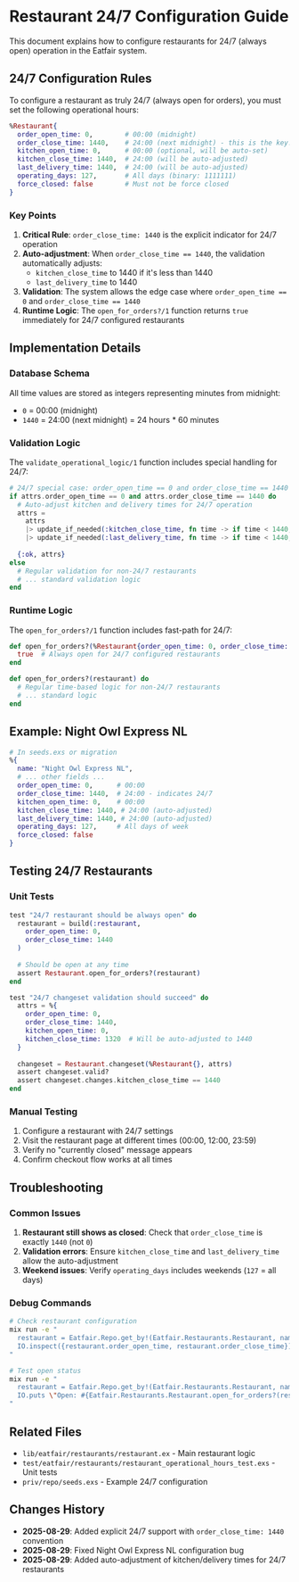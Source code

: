 # Restaurant 24/7 Configuration Guide

This document explains how to configure restaurants for 24/7 (always open) operation in the Eatfair system.

## 24/7 Configuration Rules

To configure a restaurant as truly 24/7 (always open for orders), you must set the following operational hours:

```elixir
%Restaurant{
  order_open_time: 0,        # 00:00 (midnight)
  order_close_time: 1440,    # 24:00 (next midnight) - this is the key!
  kitchen_open_time: 0,      # 00:00 (optional, will be auto-set)
  kitchen_close_time: 1440,  # 24:00 (will be auto-adjusted)
  last_delivery_time: 1440,  # 24:00 (will be auto-adjusted)
  operating_days: 127,       # All days (binary: 1111111)
  force_closed: false        # Must not be force closed
}
```

### Key Points

1. **Critical Rule**: `order_close_time: 1440` is the explicit indicator for 24/7 operation
2. **Auto-adjustment**: When `order_close_time == 1440`, the validation automatically adjusts:
   - `kitchen_close_time` to 1440 if it's less than 1440
   - `last_delivery_time` to 1440 
3. **Validation**: The system allows the edge case where `order_open_time == 0` and `order_close_time == 1440`
4. **Runtime Logic**: The `open_for_orders?/1` function returns `true` immediately for 24/7 configured restaurants

## Implementation Details

### Database Schema
All time values are stored as integers representing minutes from midnight:
- `0` = 00:00 (midnight)
- `1440` = 24:00 (next midnight) = 24 hours * 60 minutes

### Validation Logic
The `validate_operational_logic/1` function includes special handling for 24/7:

```elixir
# 24/7 special case: order_open_time == 0 and order_close_time == 1440
if attrs.order_open_time == 0 and attrs.order_close_time == 1440 do
  # Auto-adjust kitchen and delivery times for 24/7 operation
  attrs = 
    attrs
    |> update_if_needed(:kitchen_close_time, fn time -> if time < 1440, do: 1440, else: time end)
    |> update_if_needed(:last_delivery_time, fn time -> if time < 1440, do: 1440, else: time end)
  
  {:ok, attrs}
else
  # Regular validation for non-24/7 restaurants
  # ... standard validation logic
end
```

### Runtime Logic
The `open_for_orders?/1` function includes fast-path for 24/7:

```elixir
def open_for_orders?(%Restaurant{order_open_time: 0, order_close_time: 1440} = _restaurant) do
  true  # Always open for 24/7 configured restaurants
end

def open_for_orders?(restaurant) do
  # Regular time-based logic for non-24/7 restaurants
  # ... standard logic
end
```

## Example: Night Owl Express NL

```elixir
# In seeds.exs or migration
%{
  name: "Night Owl Express NL",
  # ... other fields ...
  order_open_time: 0,      # 00:00 
  order_close_time: 1440,  # 24:00 - indicates 24/7
  kitchen_open_time: 0,    # 00:00
  kitchen_close_time: 1440, # 24:00 (auto-adjusted)
  last_delivery_time: 1440, # 24:00 (auto-adjusted)
  operating_days: 127,     # All days of week
  force_closed: false
}
```

## Testing 24/7 Restaurants

### Unit Tests
```elixir
test "24/7 restaurant should be always open" do
  restaurant = build(:restaurant, 
    order_open_time: 0, 
    order_close_time: 1440
  )
  
  # Should be open at any time
  assert Restaurant.open_for_orders?(restaurant)
end

test "24/7 changeset validation should succeed" do
  attrs = %{
    order_open_time: 0,
    order_close_time: 1440,
    kitchen_open_time: 0,
    kitchen_close_time: 1320  # Will be auto-adjusted to 1440
  }
  
  changeset = Restaurant.changeset(%Restaurant{}, attrs)
  assert changeset.valid?
  assert changeset.changes.kitchen_close_time == 1440
end
```

### Manual Testing
1. Configure a restaurant with 24/7 settings
2. Visit the restaurant page at different times (00:00, 12:00, 23:59)  
3. Verify no "currently closed" message appears
4. Confirm checkout flow works at all times

## Troubleshooting

### Common Issues

1. **Restaurant still shows as closed**: Check that `order_close_time` is exactly `1440` (not `0`)
2. **Validation errors**: Ensure `kitchen_close_time` and `last_delivery_time` allow the auto-adjustment
3. **Weekend issues**: Verify `operating_days` includes weekends (`127` = all days)

### Debug Commands
```bash
# Check restaurant configuration
mix run -e "
  restaurant = Eatfair.Repo.get_by!(Eatfair.Restaurants.Restaurant, name: \"Night Owl Express NL\")
  IO.inspect({restaurant.order_open_time, restaurant.order_close_time})
"

# Test open status
mix run -e "
  restaurant = Eatfair.Repo.get_by!(Eatfair.Restaurants.Restaurant, name: \"Night Owl Express NL\") 
  IO.puts \"Open: #{Eatfair.Restaurants.Restaurant.open_for_orders?(restaurant)}\"
"
```

## Related Files

- `lib/eatfair/restaurants/restaurant.ex` - Main restaurant logic
- `test/eatfair/restaurants/restaurant_operational_hours_test.exs` - Unit tests
- `priv/repo/seeds.exs` - Example 24/7 configuration

## Changes History

- **2025-08-29**: Added explicit 24/7 support with `order_close_time: 1440` convention
- **2025-08-29**: Fixed Night Owl Express NL configuration bug
- **2025-08-29**: Added auto-adjustment of kitchen/delivery times for 24/7 restaurants
